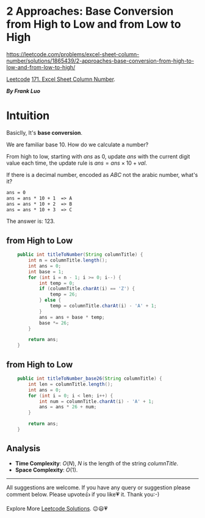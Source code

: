 # 2 Approaches: Base Conversion from High to Low and from Low to High

https://leetcode.com/problems/excel-sheet-column-number/solutions/1865439/2-approaches-base-conversion-from-high-to-low-and-from-low-to-high/

[Leetcode](https://leetcode.com/) [171. Excel Sheet Column Number](https://leetcode.com/problems/excel-sheet-column-number/).

***By Frank Luo***


# Intuition

Basiclly, It's **base conversion**.

We are familiar base $10$. How do we calculate a number?

From high to low, starting with $ans$ as $0$, update $ans$ with the current digit value each time, the update rule is $ans = ans \times 10 + val$.

If there is a decimal number, encoded as $\textit{ABC}$ not the arabic number, what's it?

```txt
ans = 0
ans = ans * 10 + 1  => A
ans = ans * 10 + 2  => B
ans = ans * 10 + 3  => C
```

The answer is: $123$.

## from High to Low

```java
    public int titleToNumber(String columnTitle) {
        int n = columnTitle.length();
        int ans = 0;
        int base = 1;
        for (int i = n - 1; i >= 0; i--) {
            int temp = 0;
            if (columnTitle.charAt(i) == 'Z') {
                temp = 26;
            } else {
                temp = columnTitle.charAt(i) - 'A' + 1;
            }
            ans = ans + base * temp;
            base *= 26;
        }

        return ans;
    }
```


## from High to Low

```java
    public int titleToNumber_base26(String columnTitle) {
        int len = columnTitle.length();
        int ans = 0;
        for (int i = 0; i < len; i++) {
            int num = columnTitle.charAt(i) - 'A' + 1;
            ans = ans * 26 + num;
        }

        return ans;
    }
```

## Analysis

- **Time Complexity**: $O(N)$, $N$ is the length of the string $\textit{columnTitle}$.
- **Space Complexity**: $O(1)$.

--------------------------

All suggestions are welcome. 
If you have any query or suggestion please comment below.
Please upvote👍 if you like💗 it. Thank you:-)

Explore More [Leetcode Solutions](https://leetcode.com/discuss/general-discussion/1868912/My-Leetcode-Solutions-All-In-One). 😉😃💗

